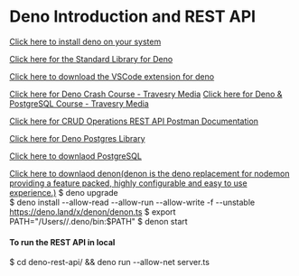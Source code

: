 # Deno Introduction and REST API

[Click here to install deno on your system](https://deno.land/#installation)

[Click here for the Standard Library for Deno](https://deno.land/std)

[Click here to download the VSCode extension for deno](https://marketplace.visualstudio.com/items?itemName=denoland.vscode-deno)

[Click here for Deno Crash Course - Travesry Media](https://www.youtube.com/watch?v=NHHhiqwcfRM)
[Click here for Deno & PostgreSQL Course - Travesry Media](https://www.youtube.com/watch?v=KuaI6mphFNc)

[Click here for CRUD Operations REST API Postman Documentation](https://documenter.getpostman.com/view/3782712/SztD57nf)

[Click here for Deno Postgres Library](https://deno.land/x/postgres)

[Click here to downlaod PostgreSQL](https://www.postgresql.org/download/)

[Click here to downlaod denon(denon is the deno replacement for nodemon providing a feature packed, highly configurable and easy to use experience.)](https://deno.land/x/denon)
$ deno upgrade  
$ deno install --allow-read --allow-run --allow-write -f --unstable https://deno.land/x/denon/denon.ts
$ export PATH="/Users/<your account>/.deno/bin:$PATH"
\$ denon start

#### To run the REST API in local

\$ cd deno-rest-api/ && deno run --allow-net server.ts
